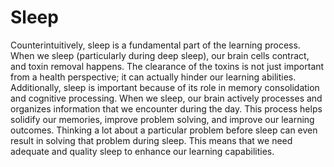 # Sleep

Counterintuitively, sleep is a fundamental part of the learning process. When we sleep (particularly during deep sleep), our brain cells contract, and toxin removal happens. The clearance of the toxins is not just important from a health perspective; it can actually hinder our learning abilities.
Additionally, sleep is important because of its role in memory consolidation and cognitive processing. When we sleep, our brain actively processes and organizes information that we encounter during the day. This process helps solidify our memories, improve problem solving, and improve our learning outcomes.
Thinking a lot about a particular problem before sleep can even result in solving that problem during sleep.
This means that we need adequate and quality sleep to enhance our learning capabilities.